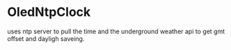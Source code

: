 # OledNtpClock

uses ntp server to pull the time and the underground weather api to get gmt offset and dayligh saveing.